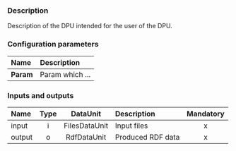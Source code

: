 ### Description

Description of the DPU intended for the user of the DPU. 

### Configuration parameters

| Name | Description |
|:----|:----|
|**Param** | Param which ...|

### Inputs and outputs

|Name |Type | DataUnit | Description | Mandatory |
|:--------|:------:|:------:|:-------------|:---------------------:|
|input |i |FilesDataUnit |Input files |x|
|output |o |RdfDataUnit |Produced RDF data |x|
